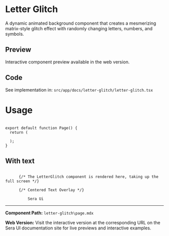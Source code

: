 # Letter Glitch

A dynamic animated background component that creates a mesmerizing matrix-style glitch effect with randomly changing letters, numbers, and symbols.

## Preview

Interactive component preview available in the web version.

## Code

See implementation in: `src/app/docs/letter-glitch/letter-glitch.tsx`

# Usage

```tsx

export default function Page() {
  return (

  );
}
```

## With text

```tsx

      {/* The LetterGlitch component is rendered here, taking up the full screen */}
      
      {/* Centered Text Overlay */}

          Sera Ui

```

---

**Component Path:** `letter-glitch\page.mdx`

**Web Version:** Visit the interactive version at the corresponding URL on the Sera UI documentation site for live previews and interactive examples.
